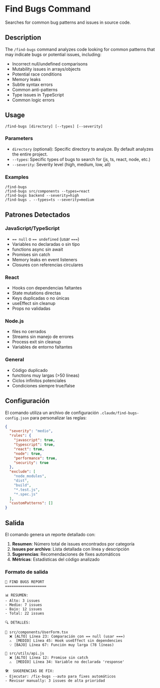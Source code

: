 # Find Bugs Command

Searches for common bug patterns and issues in source code.

## Description

The `/find-bugs` command analyzes code looking for common patterns that may indicate bugs or potential issues, including:

- Incorrect null/undefined comparisons
- Mutability issues in arrays/objects
- Potential race conditions
- Memory leaks
- Subtle syntax errors
- Common anti-patterns
- Type issues in TypeScript
- Common logic errors

## Usage

```
/find-bugs [directory] [--types] [--severity]
```

### Parameters

- `directory` (optional): Specific directory to analyze. By default analyzes the entire project.
- `--types`: Specific types of bugs to search for (js, ts, react, node, etc.)
- `--severity`: Severity level (high, medium, low, all)

### Examples

```
/find-bugs
/find-bugs src/components --types=react
/find-bugs backend --severity=high
/find-bugs . --types=ts --severity=medium
```

## Patrones Detectados

### JavaScript/TypeScript
- `== null` o `== undefined` (usar `===`)
- Variables no declaradas o sin tipo
- functions async sin await
- Promises sin catch
- Memory leaks en event listeners
- Closures con referencias circulares

### React
- Hooks con dependencias faltantes
- State mutations directas
- Keys duplicadas o no únicas
- useEffect sin cleanup
- Props no validadas

### Node.js
- files no cerrados
- Streams sin manejo de errores
- Process exit sin cleanup
- Variables de entorno faltantes

### General
- Código duplicado
- functions muy largas (>50 líneas)
- Ciclos infinitos potenciales
- Condiciones siempre true/false

## Configuración

El comando utiliza un archivo de configuración `.claude/find-bugs-config.json` para personalizar las reglas:

```json
{
  "severity": "medio",
  "rules": {
    "javascript": true,
    "typescript": true,
    "react": true,
    "node": true,
    "performance": true,
    "security": true
  },
  "exclude": [
    "node_modules",
    "dist",
    "build",
    "*.test.js",
    "*.spec.js"
  ],
  "customPatterns": []
}
```

## Salida

El comando genera un reporte detallado con:

1. **Resumen**: Número total de issues encontrados por categoría
2. **Issues por archivo**: Lista detallada con línea y descripción
3. **Sugerencias**: Recomendaciones de fixes automáticos
4. **Métricas**: Estadísticas del código analizado

### Formato de salida

```
🐛 FIND BUGS REPORT
===================

📊 RESUMEN:
- Alto: 3 issues
- Medio: 7 issues  
- Bajo: 12 issues
- Total: 22 issues

🔍 DETALLES:

📁 src/components/UserForm.tsx
  ❌ [ALTO] Línea 23: Comparación con == null (usar ===)
  ⚠️  [MEDIO] Línea 45: Hook useEffect sin dependencies
  💡 [BAJO] Línea 67: Función muy larga (78 líneas)

📁 src/utils/api.js  
  ❌ [ALTO] Línea 12: Promise sin catch
  ⚠️  [MEDIO] Línea 34: Variable no declarada 'response'

🛠️  SUGERENCIAS DE FIX:
- Ejecutar: /fix-bugs --auto para fixes automáticos
- Revisar manually: 3 issues de alta prioridad
``` 
